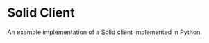 # Solid Client

An example implementation of a [Solid](https://solidproject.org/) client implemented in Python.
